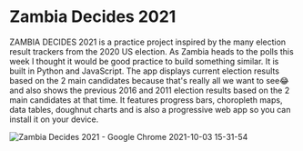 # Zambia Decides 2021

ZAMBIA DECIDES 2021 is a practice project inspired by the many election result trackers from the 2020 US election. As Zambia heads to the polls this week I thought it would be good practice to build something similar. It is built in Python and JavaScript. The app displays current election results based on the 2 main candidates because that's really all we want to see😂 and also shows the previous 2016 and 2011 election results based on the 2 main candidates at that time. It features  progress bars, choropleth maps, data tables, doughnut charts and is also a progressive web app so you can install it on your device.






![Zambia Decides 2021 - Google Chrome 2021-10-03 15-31-54](https://user-images.githubusercontent.com/50357897/135758626-ffcc8c4a-67a9-498f-ad32-49f5c1fbec03.gif)
